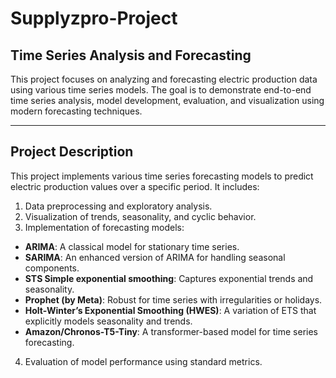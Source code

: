 # Supplyzpro-Project
## **Time Series Analysis and Forecasting**

This project focuses on analyzing and forecasting electric production data using various time series models. The goal is to demonstrate end-to-end time series analysis, model development, evaluation, and visualization using modern forecasting techniques.

---

## **Project Description**
This project implements various time series forecasting models to predict electric production values over a specific period. It includes:  
1. Data preprocessing and exploratory analysis.  
2. Visualization of trends, seasonality, and cyclic behavior.  
3. Implementation of forecasting models: 
  - **ARIMA**: A classical model for stationary time series.
  - **SARIMA**: An enhanced version of ARIMA for handling seasonal components.
  - **STS Simple exponential smoothing**: Captures exponential trends and seasonality.
  - **Prophet (by Meta)**: Robust for time series with irregularities or holidays.
  - **Holt-Winter’s Exponential Smoothing (HWES)**: A variation of ETS that explicitly models seasonality and trends.
  - **Amazon/Chronos-T5-Tiny**: A transformer-based model for time series forecasting.
4. Evaluation of model performance using standard metrics.
